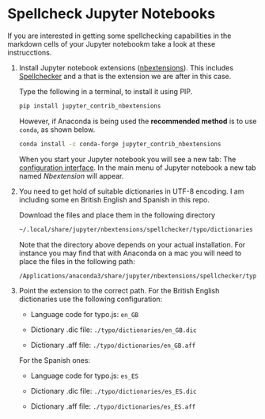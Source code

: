 # Spellcheck Jupyter Notebooks

If you are interested in getting some spellchecking capabilities in the markdown cells of your Jupyter notebookm take a look at these instrucctions. 

1. Install Jupyter notebook extensions ([nbextensions](https://github.com/ipython-contrib/jupyter_contrib_nbextensions)). This includes [Spellchecker](https://nicoguaro.github.io/posts/ortografia_jupyter/.) and a that is the extension we are after in this case.

   Type the following in a terminal, to install it using PIP.

   ```zsh
   pip install jupyter_contrib_nbextensions
   ```

   However, if Anaconda is being used the **recommended method** is to use `conda`, as shown below.

   ```zsh
   conda install -c conda-forge jupyter_contrib_nbextensions
   ```

   When you start your Jupyter notebook you will see a new tab: The [configuration interface](https://github.com/Jupyter-contrib/jupyter_nbextensions_configurator). In the main menu of Jupyter notebook a new tab named *Nbextension* will appear. 

2. You need to get hold of suitable dictionaries in UTF-8 encoding. I am including some en British English and Spanish in this repo. 

   Download the files and place them in the following directory

   ```zsh
   ~/.local/share/jupyter/nbextensions/spellchecker/typo/dictionaries
   ```

   Note that the directory above depends on your actual installation. For instance you may find that with Anaconda on a mac you will need to place the files in the following path:

   ```zsh
   /Applications/anaconda3/share/jupyter/nbextensions/spellchecker/typo/dictionaries
   ```

3. Point the extension to the correct path. For the British English dictionaries use the following configuration:

   - Language code for typo.js: `en_GB`

   - Dictionary .dic file: `./typo/dictionaries/en_GB.dic`

   - Dictionary .aff file: `./typo/dictionaries/en_GB.aff`

   For the Spanish ones:

   - Language code for typo.js: `es_ES`

   - Dictionary .dic file: `./typo/dictionaries/es_ES.dic`

   - Dictionary .aff file: `./typo/dictionaries/es_ES.aff`

